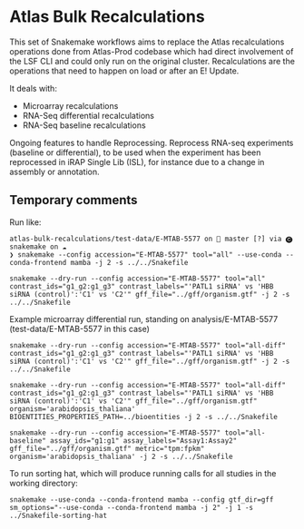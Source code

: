 # Atlas Bulk Recalculations

This set of Snakemake workflows aims to replace the Atlas recalculations operations done from Atlas-Prod codebase which had direct involvement of the LSF CLI and could only run on the original cluster. Recalculations are the operations that need to happen on load or after an E! Update.

It deals with:
- Microarray recalculations
- RNA-Seq differential recalculations
- RNA-Seq baseline recalculations

Ongoing features to handle Reprocessing. Reprocess RNA-seq experiments (baseline or differential), to be used when the experiment has been reprocessed in iRAP Single Lib (ISL), for instance due to a change in assembly or annotation.


## Temporary comments

Run like:

```
atlas-bulk-recalculations/test-data/E-MTAB-5577 on  master [?] via 🅒 snakemake on ☁️
❯ snakemake --config accession="E-MTAB-5577" tool="all" --use-conda --conda-frontend mamba -j 2 -s ../../Snakefile
```

```
snakemake --dry-run --config accession="E-MTAB-5577" tool="all" contrast_ids="g1_g2:g1_g3" contrast_labels="'PATL1 siRNA' vs 'HBB siRNA (control)':'C1' vs 'C2'" gff_file="../gff/organism.gtf" -j 2 -s ../../Snakefile
```

Example microarray differential run, standing on analysis/E-MTAB-5577 (test-data/E-MTAB-5577 in this case)

```
snakemake --dry-run --config accession="E-MTAB-5577" tool="all-diff" contrast_ids="g1_g2:g1_g3" contrast_labels="'PATL1 siRNA' vs 'HBB siRNA (control)':'C1' vs 'C2'" gff_file="../gff/organism.gtf" -j 2 -s ../../Snakefile
```

```
snakemake --dry-run --config accession="E-MTAB-5577" tool="all-diff" contrast_ids="g1_g2:g1_g3" contrast_labels="'PATL1 siRNA' vs 'HBB siRNA (control)':'C1' vs 'C2'" gff_file="../gff/organism.gtf" organism='arabidopsis_thaliana' BIOENTITIES_PROPERTIES_PATH=../bioentities -j 2 -s ../../Snakefile
```

```
snakemake --dry-run --config accession="E-MTAB-5577" tool="all-baseline" assay_ids="g1:g1" assay_labels="Assay1:Assay2" gff_file="../gff/organism.gtf" metric="tpm:fpkm" organism='arabidopsis_thaliana' -j 2 -s ../../Snakefile
```

To run sorting hat, which will produce running calls for all studies in the working directory:
```
snakemake --use-conda --conda-frontend mamba --config gtf_dir=gff sm_options="--use-conda --conda-frontend mamba -j 2" -j 1 -s ../Snakefile-sorting-hat
```
